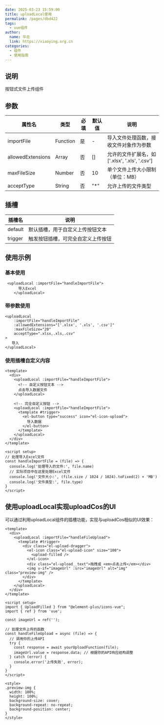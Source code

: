 ```yaml
---
date: 2025-03-23 15:59:00
title: uploadLocal使用
permalink: /pages/dbd422
tags:
  - vue组件
author:
  name: 华总
  link: https://xiaoying.org.cn
categories:
  - 组件
  - 使用指南
---
```


## 说明

按钮式文件上传组件

## 参数

| 属性名            | 类型     | 必填 | 默认值 | 说明                                           |
| ----------------- | -------- | ---- | ------ | ---------------------------------------------- |
| importFile        | Function | 是   | -      | 导入文件处理函数，接收文件对象作为参数         |
| allowedExtensions | Array    | 否   | []     | 允许的文件扩展名，如 ['.xlsx', '.xls', '.csv'] |
| maxFileSize       | Number   | 否   | 10     | 单个文件上传大小限制（单位：MB）               |
| acceptType        | String   | 否   | "*"    | 允许上传的文件类型                             |

## 插槽

| 插槽名  | 说明                               |
| ------- | ---------------------------------- |
| default | 默认插槽，用于自定义上传按钮文本   |
| trigger | 触发按钮插槽，可完全自定义上传按钮 |

## 使用示例

### 基本使用

```vue
 <uploadLocal :importFile="handleImportFile">
      导入Excel
    </uploadLocal>
```

### 带参数使用

```vue
<uploadLocal 
    :importFile="handleImportFile"
    :allowedExtensions="['.xlsx', '.xls', '.csv']"
    :maxFileSize="20"
    acceptType=".xlsx,.xls,.csv"
>
   导入
</uploadLocal>
```

### 使用插槽自定义内容

```vue
<template>
  <div>
    <uploadLocal :importFile="handleImportFile">
      <!-- 自定义按钮文本 -->
      点击导入数据文件
    </uploadLocal>
    
    <!-- 完全自定义按钮 -->
    <uploadLocal :importFile="handleImportFile">
      <template #trigger>
        <el-button type="success" icon="el-icon-upload">
          导入数据
        </el-button>
      </template>
    </uploadLocal>
  </div>
</template>

<script setup>
// 处理导入Excel文件
const handleImportFile = (file) => {
  console.log('处理导入的文件:', file.name)
  // 实际项目中在这里处理Excel文件
  console.log('文件大小:', (file.size / 1024 / 1024).toFixed(2) + 'MB')
  console.log('文件类型:', file.type)
}
</script>
```

## 使用uploadLocal实现uploadCos的UI

可以通过利用uploadLocal组件的插槽功能，实现与uploadCos相似的UI效果：

```vue
<template>
  <div>
    <uploadLocal :importFile="handleFileUpload">
      <template #trigger>
        <div class="el-upload-dragger">
          <el-icon class="el-upload-icon" size="100">
            <upload-filled />
          </el-icon>
          <div class="el-upload__text">拖拽或 <em>点击上传</em></div>
          <img v-if="imageUrl" :src="imageUrl" alt="img" class="preview-img" />
        </div>
      </template>
    </uploadLocal>
  </div>
</template>

<script setup>
import { UploadFilled } from "@element-plus/icons-vue";
import { ref } from 'vue';

const imageUrl = ref('');

// 处理文件上传的函数
const handleFileUpload = async (file) => {
  // 调用你的上传API
  try {
    const response = await yourUploadFunction(file);
    imageUrl.value = response.data; // 根据你的API响应结构调整
  } catch (error) {
    console.error('上传失败', error);
  }
}
</script>

<style>
.preview-img {
  width: 100%;
  height: 100%;
  background-size: cover;
  background-repeat: no-repeat;
  background-position: center;
}
</style>
```



